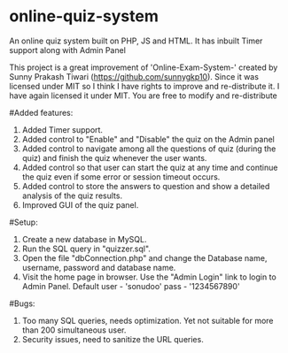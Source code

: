 # online-quiz-system
An online quiz system built on PHP, JS and HTML. It has inbuilt Timer support along with Admin Panel

This project is a great improvement of 'Online-Exam-System-' created by Sunny Prakash Tiwari (https://github.com/sunnygkp10). Since it was licensed under MIT so I think I have rights to improve and re-distribute it. I have again licensed it under MIT. You are free to modify and re-distribute

#Added features: 

1. Added Timer support.
2. Added control to "Enable" and "Disable" the quiz on the Admin panel
3. Added control to navigate among all the questions of quiz (during the quiz) and finish the quiz whenever the user wants.
4. Added control so that user can start the quiz at any time and continue the quiz even if some error or session timeout occurs.
5. Added control to store the answers to question and show a detailed analysis of the quiz results.
6. Improved GUI of the quiz panel.

#Setup:

1. Create a new database in MySQL.
2. Run the SQL query in "quizzer.sql".
3. Open the file "dbConnection.php" and change the Database name, username, password and database name.
3. Visit the home page in browser. Use the "Admin Login" link to login to Admin Panel. Default user - 'sonudoo' pass - '1234567890'

#Bugs:

1. Too many SQL queries, needs optimization. Yet not suitable for more than 200 simultaneous user.
2. Security issues, need to sanitize the URL queries.
